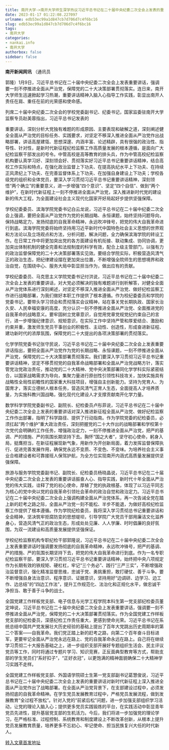 ```yaml
---
title: 南开大学->南开大学师生深学热议习近平总书记在二十届中央纪委二次全会上发表的重要讲话精神 | nankai.info
date: 2023-01-17 01:22:08.227097
urlname: edb53ec99a1d847cb7d706d7c4f6bc16
slug: edb53ec99a1d847cb7d706d7c4f6bc16
tags: 
- 南开大学
categories:
- nankai.info
- 南开大学
authorbox: false
sidebar: false
---
```

**南开新闻网讯** （通讯员

郭隆）1月9日，习近平总书记在二十届中央纪委二次全会上发表重要讲话，强调要一刻不停推进全面从严治党，保障党的二十大决策部署贯彻落实。连日来，南开大学师生迅速掀起学习热潮，重要讲话精神入脑入心指导工作实践，彰显出南开人责任在肩、重任在前的光荣感和使命感。

列席二十届中央纪委二次全会的学校党委副书记、纪委书记，国家监委驻南开大学监察专员赵美蓉指出，习近平总书记发表的
<!--more-->
重要讲话，深刻分析大党独有难题的形成原因、主要表现和破解之道，深刻阐述健全全面从严治党的目标任务、实践要求，对坚定不移深入推进全面从严治党作出战略部署，讲话高屋建瓴、思想深邃、内涵丰富、论述精辟，具有很强的政治性、指导性、针对性，是新时代新征程纪检监察工作高质量发展的根本遵循，是面向广大纪检监察干部发出的号令。中管高校是高等教育的排头兵，作为中管高校纪检监察机构要认真学习好、深刻领会好、贯彻落实好习近平总书记重要讲话精神，结合高校工作实际和特点，在强化政治监督上下功夫、在提高执纪水平上下功夫、在持续正风肃纪上下功夫、在完善监督体系上下功夫、在加强自身建设上下功夫；学校各级党的组织和全体党员，要深入学习贯彻习近平总书记重要讲话精神，深刻领悟“两个确立”的重要意义，进一步增强“四个意识”、坚定“四个自信”、做到“两个维护”，在新时代新征程上一刻不停推进全面从严治党，深入推进新时代党的建设新的伟大工程，为全面建设社会主义现代化国家开好局起好步提供坚强保障。

学校纪委委员、滨海学院党委书记白云龙说，习近平总书记在二十届中纪委二次全会上强调，要把全面从严治党作为党的长期战略、永恒课题，始终坚持问题导向，保持战略定力，发扬彻底的自我革命精神，永远吹冲锋号，把党的伟大自我革命进行到底。滨海学院党委将始终坚持用习近平新时代中国特色社会主义思想的世界观和方法论以及立场观点和方法，分析问题，解决问题，全力确保滨海学院的转设工作。在日常工作中将更加突出党的各方面建设有机衔接、联动集成、协同协调，更加突出体制机制的健全完善和法规制度的科学有效，配合上级主管部门，以强有力的政治监督保障党的二十大决策部署落实见效。要结合学院实际，积极营造风清气正的政治生态，把纪律建设摆在更加突出位置，不断增强全院师生的思想境界和政治自觉，在围绕中心、服务大局中彰显担当作为，做出应有的贡献。

学校纪委委员、马克思主义学院党委书记付洪说，习近平总书记在二十届中纪委二次全会上发表的重要讲话，对大党必须解决的独有难题进行剖析解答，对健全全面从严治党体系进行深刻阐述，对坚定不移深入推进全面从严治党、做好纪检监察工作进行战略部署，为我们做好本职工作提供了根本遵循。作为校纪委委员和学院的党委书记，要带头学习领会和贯彻落实会议精神，站在事关党长期执政、国家长治久安、人民幸福安康的高度，充分认识一刻不停推进全面从严治党、全面推进党的自我革命的战略意义。要牢固树立党章意识，自觉用党章党规党纪约束自己的言行，进一步增强纪律意识、规矩意识，在实际工作中坚持严管和厚爱结合、激励和约束并重，激发师生党员干事创业的积极性、主动性、创造性，形成奋进新征程、建功新时代的浓厚氛围，保障党的二十大提出的各项决策部署的贯彻落实。

化学学院党委书记张守民说，习近平总书记在二十届中央纪委二次全会上发表重要讲话指出，要把全面从严治党作为党的长期战略、永恒课题，一刻不停推进全面从严治党，保障党的二十大决策部署贯彻落实。我们要深入学习贯彻习近平总书记重要讲话精神，坚定不移贯彻党的自我革命战略部署和全面从严治党战略方针，落实管党治党政治责任，推动党的二十大精神、党中央决策部署同化学学科实际紧密结合，以国家战略需求为导向，集聚力量进行原创性引领性科技攻关，加快实施具有战略性全局性前瞻性的国家重大科技项目，增强自主创新能力。坚持为党育人、为国育才，落实立德树人根本任务，营造风清气正育人生态，全面提高人才培养质量，为实施科教兴国战略，强化现代化建设人才支撑贡献南开化学力量。

数学科学学院党委副书记、副院长、纪检委员卢彤菲说，习近平总书记在二十届中央纪委二次全会上发表的重要讲话对深入推进新征程全面从严治党、做好纪检监察工作作出部署，指明了科学路径、提供了行动指南。作为学院党委的纪检委员，必须扛起“两个维护”重大政治责任，深刻把握党的二十大作出的战略部署和学校第十次党代会明确的工作任务，增强政治定力，一刻不停推进全面从严治党，把严的基调、严的措施、严的氛围长期坚持下去。胸怀“国之大者”，坚守初心使命，躬身入局，挺膺担当，在新征程展现新气象，用新作为开创新局面，着力发挥监督保障执行、促进完善发展作用，确保党永远不变质、不变色、不变味。为培养社会主义事业合格建设者和可靠接班人保驾护航，为全方位实现南开内涵式高质量发展提供坚强保障。

旅游与服务学院党委副书记、副院长、纪检委员杨晓晶说，习近平总书记在二十届中央纪委二次全会上发表的重要讲话振奋人心、指导实践，新时代十年全面从严治党的伟大实践，诠释了党的初心使命，厚植了党的执政根基，体现了以习近平同志为核心的党中央以党的自我革命引领社会革命的政治自觉和政治定力。习近平总书记在二十届中央纪委二次全会上强调构建全面从严治党体系，再一次告诫全党在踏上新的赶考之路之际，全面从严治党一刻不能松、半步不能退，为做好高校纪检监察工作提供了根本遵循。作为学院纪检委员，我将深入学习贯彻总书记重要讲话和全会精神，坚决筑牢拒腐防变的思想堤坝，引导学院广大党员干部用廉洁文化滋养身心，营造风清气正的政治生态，形成处处见廉、人人学廉、时时倡廉的良好氛围，为双一流建设和高质量发展提供坚强保证。

学校纪检监察机构专职纪检干部郭隆说，习近平总书记在二十届中央纪委二次全会上发表重要讲话时强调要发扬彻底的自我革命精神，永远吹冲锋号，把严的基调、严的措施、严的氛围长期坚持下去，把党的伟大自我革命进行到底。作为一名专职纪检监察干部，要深入学习贯彻习近平总书记重要讲话精神，始终把中央八项规定作为长期有效的铁规矩、硬杠杠，牢记“三个务必”、践行“三严三实”，不断增强政治监督意识，强化精准监督思维，忠诚于党、勇挑重担，敢打硬仗、善于斗争。要不断增强自身法治意识、程序意识、证据意识，坚持用好“边调研、边学习、边工作、边总结”的“四边工作法”，提升工作规范化、法治化和正规化水平，做忠诚干净担当、敢于善于斗争的战士。

全国党建工作样板党支部、电子信息与光学工程学院本科生第一党支部纪检委员董定坤说，习近平总书记在二十届中央纪委二次全会上发表重要讲话，强调要一刻不停推进全面从严治党，保障党的二十大决策部署贯彻落实。作为全国党建工作样板党支部的纪检委员，深感纪检工作责任重大，更感到使命光荣。习近平总书记在系统总结中国共产党发展壮大历史经验的基础上提出了百年大党跳出历史周期率的第二个答案——自我革命。我们党正踏上新的赶考之路，向第二个百年奋斗目标进军，更要牢记全面从严治党永远在路上、党的自我革命永远在路上。自己将在继续学习贯彻二十大报告基础之上，进一步组织支部开展好专题组织生活会、民主评议党员等工作，同时将通过专题片学习、知识竞赛，正反面典型教育等方式，帮助支部的学生党员们“系好扣子”，“正好衣冠”，以更饱满的精神面貌确保二十大精神学习实践不走样。

全国党建工作样板党支部、外国语学院硕士生第一党支部副书记葛慧俊说，习近平总书记在二十届中央纪委二次全会上发表的重要讲话对新时代新征程上深入推进全面从严治党作出了战略部署。在全面从严治党背景下，在支部建设过程中，必须发扬彻底的自我革命精神。在学生党员发展教育过程中，严格党员发展流程，做到发展教育“全过程不放松”。针对入党的“前紧后松”问题，进一步加强支部组织学习活动，让党的理论入脑入心；提供更多党员实践锻炼的平台，在实践活动中彰显青年党员先进性，提升基层党支部的生机活力。今后，我们将进一步加强党的理论学习，在严格标准、过程控制、系统教育和制度建设上不断改革创新，从根本上提升党员发展教育质量，培养更多不忘初心、牢记使命、担当民族复兴大任的时代新人。



[转入文章首发地址](http://news.nankai.edu.cn/ywsd/system/2023/01/11/030054230.shtml)